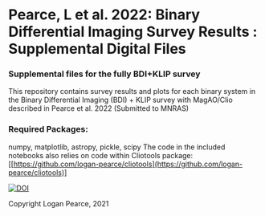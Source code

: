 # Pearce, L et al. 2022: Binary Differential Imaging Survey Results : Supplemental Digital Files
### Supplemental files for the fully BDI+KLIP survey

This repository contains survey results and plots for each binary system in the Binary Differential Imaging (BDI) + KLIP survey with MagAO/Clio described in Pearce et al. 2022 (Submitted to MNRAS)

### Required Packages:
numpy, matplotlib, astropy, pickle, scipy
The code in the included notebooks also relies on code within Cliotools package: [[https://github.com/logan-pearce/cliotools](https://github.com/logan-pearce/cliotools)]

[![DOI](https://zenodo.org/badge/459775611.svg)](https://zenodo.org/badge/latestdoi/459775611)

Copyright Logan Pearce, 2021
